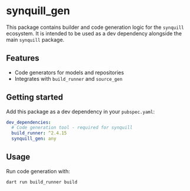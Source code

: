 # synquill_gen

This package contains builder and code generation logic for the `synquill` ecosystem. It is intended to be used as a dev dependency alongside the main `synquill` package.

## Features
- Code generators for models and repositories
- Integrates with `build_runner` and `source_gen`

## Getting started
Add this package as a dev dependency in your `pubspec.yaml`:

```yaml
dev_dependencies:
  # Code generation tool - required for synquill
  build_runner: ^2.4.15
  synquill_gen: any
```

## Usage
Run code generation with:

```sh
dart run build_runner build
```

